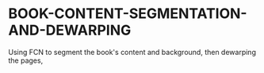 # BOOK-CONTENT-SEGMENTATION-AND-DEWARPING
Using FCN to segment the book's content and background, then dewarping the pages,
